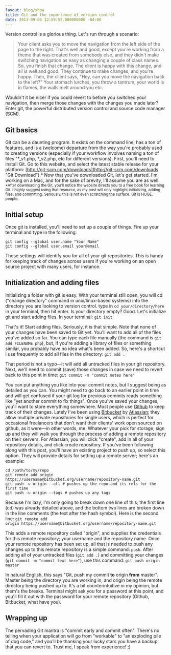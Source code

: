 ```yaml
---
layout: blog/show
title: Git and the importance of version control
date: 2013-09-05 12:59:52.000000000 -04:00
---
```


Version control is a glorious thing. Let's run through a scenario:

> Your client asks you to move the navigation from the left side of the page to the right. That's well and good, except you're working from a theme that was created from somebody else, and they didn't make switching navigation as easy as changing a couple of class names. So, you finish that change. The client is happy with this change, and all is well and good. They continue to make changes, and you're happy. Then, the client says, "Hey, can you move the navigation back to the left?" Your stomach lurches, you throw a tantrum, your world is in flames, the walls melt around you etc.

 Wouldn't it be nicer if you could revert to before you switched your navigation, then merge those changes with the changes you made later? Enter git, the powerful distributed version control and source code manager (SCM).
 
## Git basics

Git can be a daunting program. It exists on the command line, has a ton of features, and is a (welcome) departure from the way you're probably used to creating versions (especially if your workflow involves naming a ton of files "\*\_v1.php, \*\_v2.php, etc for different versions). First, you'll need to install Git. Go to this website, and select the latest stable release for your platform: [http://git-scm.com/downloads](http://git-scm.com/downloads "Git Download").\* Now that you've downloaded Git, let's get started. I'm working on a Mac, and for the sake of brevity, I'll assume you are as well. <small>*After downloading the Git, you'll notice the website directs you to a free book for learning Git. I highly suggest using that resource, as my post will only highlight initializing, adding files, and committing. Seriously, this is not even scratching the surface. Git is HUGE, people.</small>

## Initial setup

Once git is installed, you'll need to set up a couple of things. Fire up your terminal and type in the following:

~~~ 
git config --global user.name "Your Name"
git config --global user.email your@email
~~~ 

These settings will identify you for all of your git repositories. This is handy for keeping track of changes across users if you're working on an open source project with many users, for instance. 

## Initialization and adding files

Initializing a folder with git is easy. With your terminal still open, you will cd ("change directory" command in unix/linux-based systems) into the directory you are looking to version control. type in `cd your/directory/here` in your terminal, then hit enter. Is your directory empty? Good. Let's initialize git and start adding files. In your terminal: `git init`

That's it! Start adding files. Seriously, it is that simple. Note that none of your changes have been saved to Git yet. You'll want to add all of the files you've added so far. You can type each file manually (the command is `git add FILENAME.php`), but, if you're adding a library of files or something similar, you probably have no idea what's been added. So, here's a shortcut I use frequently to add all files in the directory: `git add .`

That period is not a typo—it will add all untracked files in your git repository. Next, we'll need to commit (save) those changes in case we need to revert back to this point in time: `git commit -m "commit notes here"`

You can put anything you like into your commit notes, but I suggest being as detailed as you can. You might need to go back to an earlier point in time and will get confused if your git log for previous commits reads something like "yet another commit to fix things". Once you've saved your changes, you'll want to store everything somewhere. Most people use [Github](https://github.com/ "Github") to keep track of their changes. Lately I've been using [Bitbucket](https://bitbucket.org "Bitbucket") by [Atlassian](https://www.atlassian.com/ "Atlassian"); they allow multiple private repositories for single users, which is perfect for occasional freelancers that don't want their clients' work open sourced on github, as it were—in other words, me. Whatever your pick for storage, sign up and they will walk you through the process of adding a remote repository on their servers. For Atlassian, you will click "create", add in all of your repository details, and click create repository. If you've been following along with this post, you'll have an existing project to push up, so select this option. They will provide details for setting up a remote server; here's an example:

~~~ 
cd /path/to/my/repo
git remote add origin https://username@bitbucket.org/username/repository-name.git
git push -u origin --all # pushes up the repo and its refs for the first time
git push -u origin --tags # pushes up any tags
~~~ 

Because I'm lazy, I'm only going to break down one line of this; the first line (cd) was already detailed above, and the bottom two lines are broken down in the line comments (the text after the hash symbol). Here is the second line: `git remote add origin https://username@bitbucket.org/username/repository-name.git`

This adds a remote repository called "origin", and supplies the credentials for this remote repository; your username and the repository name. Once your remote repository has been set up, all that is needed to push any changes up to this remote repository is a simple command: `push`. After adding all of your untracked files (`git add .`) and committing your changes (`git commit -m "commit text here"`), use this command: `git push origin master`

In natural English, this says "Git, push my commit **to** origin **from** master". Master being the directory you are working in, and origin being the remote directory being pushed up to. It's a bit counterintuitive in my opinion, but them's the breaks. Terminal might ask you for a password at this point, and you'll fill it out with the password for your remote repository (Github, Bitbucket, what have you).
 
## Wrapping up

The pervading Git mantra is "commit early and commit often". There's no telling when your application will go from "workable" to "an exploding pile of dog code," and you'll be thanking your lucky stars you have a backup that you can revert to. Trust me, I speak from experience! ;)
